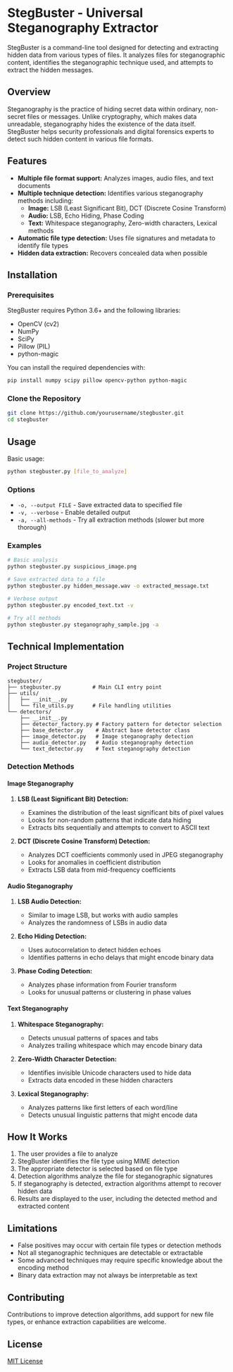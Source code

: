 # StegBuster - Universal Steganography Extractor

StegBuster is a command-line tool designed for detecting and extracting hidden data from various types of files. It analyzes files for steganographic content, identifies the steganographic technique used, and attempts to extract the hidden messages.

## Overview

Steganography is the practice of hiding secret data within ordinary, non-secret files or messages. Unlike cryptography, which makes data unreadable, steganography hides the existence of the data itself. StegBuster helps security professionals and digital forensics experts to detect such hidden content in various file formats.

## Features

- **Multiple file format support:** Analyzes images, audio files, and text documents
- **Multiple technique detection:** Identifies various steganography methods including:
  - **Image:** LSB (Least Significant Bit), DCT (Discrete Cosine Transform)
  - **Audio:** LSB, Echo Hiding, Phase Coding
  - **Text:** Whitespace steganography, Zero-width characters, Lexical methods
- **Automatic file type detection:** Uses file signatures and metadata to identify file types
- **Hidden data extraction:** Recovers concealed data when possible

## Installation

### Prerequisites

StegBuster requires Python 3.6+ and the following libraries:
- OpenCV (cv2)
- NumPy
- SciPy
- Pillow (PIL)
- python-magic

You can install the required dependencies with:

```bash
pip install numpy scipy pillow opencv-python python-magic
```

### Clone the Repository

```bash
git clone https://github.com/yourusername/stegbuster.git
cd stegbuster
```

## Usage

Basic usage:

```bash
python stegbuster.py [file_to_analyze]
```

### Options

- `-o, --output FILE` - Save extracted data to specified file
- `-v, --verbose` - Enable detailed output
- `-a, --all-methods` - Try all extraction methods (slower but more thorough)

### Examples

```bash
# Basic analysis
python stegbuster.py suspicious_image.png

# Save extracted data to a file
python stegbuster.py hidden_message.wav -o extracted_message.txt

# Verbose output
python stegbuster.py encoded_text.txt -v

# Try all methods
python stegbuster.py steganography_sample.jpg -a
```

## Technical Implementation

### Project Structure

```
stegbuster/
├── stegbuster.py          # Main CLI entry point
├── utils/
│   ├── __init__.py
│   └── file_utils.py      # File handling utilities
└── detectors/
    ├── __init__.py
    ├── detector_factory.py # Factory pattern for detector selection
    ├── base_detector.py    # Abstract base detector class
    ├── image_detector.py   # Image steganography detection
    ├── audio_detector.py   # Audio steganography detection
    └── text_detector.py    # Text steganography detection
```

### Detection Methods

#### Image Steganography

1. **LSB (Least Significant Bit) Detection:**
   - Examines the distribution of the least significant bits of pixel values
   - Looks for non-random patterns that indicate data hiding
   - Extracts bits sequentially and attempts to convert to ASCII text

2. **DCT (Discrete Cosine Transform) Detection:**
   - Analyzes DCT coefficients commonly used in JPEG steganography
   - Looks for anomalies in coefficient distribution
   - Extracts LSB data from mid-frequency coefficients

#### Audio Steganography

1. **LSB Audio Detection:**
   - Similar to image LSB, but works with audio samples
   - Analyzes the randomness of LSBs in audio data

2. **Echo Hiding Detection:**
   - Uses autocorrelation to detect hidden echoes
   - Identifies patterns in echo delays that might encode binary data

3. **Phase Coding Detection:**
   - Analyzes phase information from Fourier transform
   - Looks for unusual patterns or clustering in phase values

#### Text Steganography

1. **Whitespace Steganography:**
   - Detects unusual patterns of spaces and tabs
   - Analyzes trailing whitespace which may encode binary data

2. **Zero-Width Character Detection:**
   - Identifies invisible Unicode characters used to hide data
   - Extracts data encoded in these hidden characters

3. **Lexical Steganography:**
   - Analyzes patterns like first letters of each word/line
   - Detects unusual linguistic patterns that might encode data

## How It Works

1. The user provides a file to analyze
2. StegBuster identifies the file type using MIME detection
3. The appropriate detector is selected based on file type
4. Detection algorithms analyze the file for steganographic signatures
5. If steganography is detected, extraction algorithms attempt to recover hidden data
6. Results are displayed to the user, including the detected method and extracted content

## Limitations

- False positives may occur with certain file types or detection methods
- Not all steganographic techniques are detectable or extractable
- Some advanced techniques may require specific knowledge about the encoding method
- Binary data extraction may not always be interpretable as text

## Contributing

Contributions to improve detection algorithms, add support for new file types, or enhance extraction capabilities are welcome.

## License

[MIT License](LICENSE)
